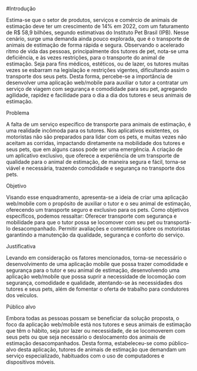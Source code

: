 #Introdução

   Estima-se que o setor de produtos, serviços e comércio de animais de estimação deve ter um crescimento de 14% em 2022, com um faturamento de R$ 58,9 bilhões, segundo estimativas do Instituto Pet Brasil (IPB).
   Nesse cenário, surge uma demanda ainda pouco explorada, que é o transporte de animais de estimação de forma rápida e segura. 
Observando o acelerado ritmo de vida das pessoas, principalmente dos tutores de pet, nota-se uma deficiência, e às vezes restrições, para o transporte do animal de estimação. Seja para fins médicos, estéticos, ou de lazer, os tutores muitas vezes se esbarram na legislação e restrições vigentes, dificultando assim o transporte dos seus pets. 
   Desta forma, percebe-se a importância de desenvolver uma aplicação web/mobile para auxiliar o tutor a contratar um serviço de viagem com segurança e comodidade para seu pet, agregando agilidade, rapidez e facilidade para o dia a dia dos tutores e seus animais de estimação.


Problema

   A falta de um serviço específico de transporte para animais de estimação, é uma realidade incômoda para os tutores. Nos aplicativos existentes, os motoristas não são preparados para lidar com os pets, e muitas vezes não aceitam as corridas, impactando diretamente na mobilidade dos tutores e seus pets, que em alguns casos pode ser uma emergência.
   A criação de um aplicativo exclusivo, que oferece a experiência de um transporte de qualidade para o animal de estimação, de maneira segura e fácil, torna-se viável e necessária, trazendo comodidade e segurança no transporte dos pets.
   

Objetivo

   Visando esse enquadramento, apresenta-se a ideia de criar uma aplicação web/mobile com o propósito de auxiliar o tutor e o seu animal de estimação, oferecendo um transporte seguro e exclusivo para os pets. 
   Como objetivos específicos, podemos ressaltar:
Oferecer transporte com segurança e mobilidade para que o tutor possa se locomover com seu pet ou transportá-lo desacompanhado. 
Permitir avaliações e comentários sobre os motoristas garantindo a manutenção da qualidade,  segurança e conforto do serviço. 


Justificativa

   Levando em consideração os fatores mencionados, torna-se necessário o desenvolvimento de uma aplicação mobile que possa trazer comodidade e segurança para o tutor e seu animal de estimação, desenvolvendo uma aplicação web/mobile que possa suprir a necessidade de locomoção com segurança, comodidade e qualidade, atentando-se às necessidades dos tutores e seus pets, além de fomentar o oferta de trabalho para  condutores dos veículos. 
 

Público alvo

   Embora todas as pessoas possam se beneficiar da solução proposta, o foco da aplicação web/mobile está nos tutores e seus animais de estimação que têm o hábito, seja por lazer ou necessidade, de se locomoverem com seus pets ou que seja necessário o deslocamento dos animais de estimação desacompanhados. Desta forma, estabeleceu-se como público-alvo desta aplicação, tutores de animais de estimação que demandam um serviço especializado, habituados com o uso de computadores e dispositivos móveis.

